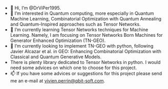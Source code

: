 - 👋 Hi, I’m @DrViPer1995. 
- 👀 I’m interested in Quantum computing, more especially in Quantum Machine Learning, Combinatorial Optimization with Quantum Annealing and Quantum-Inspired approaches such as Tensor Networks.
- 🌱 I’m currently learning Tensor Networks techniques for Machine Learning. Namely, I am focusing on Tensor Networks Born Machines for Generator Enhanced Optimization (TN-GEO).
- 💞️ I’m currently looking to implement TN-GEO with python, following Javier Alcazar et al. in GEO: Enhancing Combinatorial Optimization with Classical and Quantum Generative Models.
- There is plenty library dedicated to Tensor Networks in python. I would need some advices on which one to choose for this project.
- 📫 If you have some advices or suggestions for this project please send me an e-mail at vivien.perrin@qbit-soft.com.
<!---
DrViPer1995/DrViPer1995 is a ✨ special ✨ repository because its `README.md` (this file) appears on your GitHub profile.
You can click the Preview link to take a look at your changes.
--->
